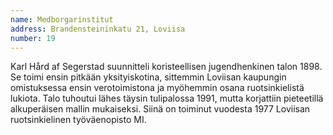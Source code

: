 ```yaml
---
name: Medborgarinstitut
address: Brandensteininkatu 21, Loviisa
number: 19
---
```

Karl Hård af Segerstad suunnitteli koristeellisen jugendhenkinen talon 1898. Se toimi ensin pitkään yksityiskotina, sittemmin Loviisan kaupungin omistuksessa ensin verotoimistona ja myöhemmin osana ruotsinkielistä lukiota. Talo tuhoutui lähes täysin tulipalossa 1991, mutta korjattiin pieteetillä alkuperäisen mallin mukaiseksi. Siinä on toiminut vuodesta 1977 Loviisan ruotsinkielinen työväenopisto MI.